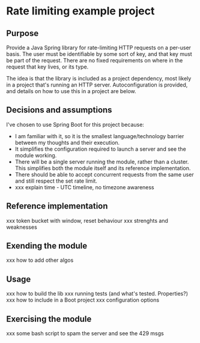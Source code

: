 # Rate limiting example project

## Purpose
Provide a Java Spring library for rate-limiting HTTP requests on a per-user basis. The user must be identifiable by some sort of key, and that key must be part of the request. There are no fixed requirements on where in the request that key lives, or its type.

The idea is that the library is included as a project dependency, most likely in a project that's running an HTTP server. Autoconfiguration is provided, and details on how to use this in a project are below. 

## Decisions and assumptions
I've chosen to use Spring Boot for this project because: 
  - I am familiar with it, so it is the smallest language/technology barrier between my thoughts and their execution.
  - It simplifies the configuration required to launch a server and see the module working. 
  - There will be a single server running the module, rather than a cluster. This simplifies both the module itself and its reference implementation. 
  - There should be able to accept concurrent requests from the same user and still respect the set rate limit. 
  - xxx explain time - UTC timeline, no timezone awareness

## Reference implementation
xxx token bucket with window, reset behaviour
xxx strenghts and weaknesses 

## Exending the module 
xxx how to add other algos

## Usage
xxx how to build the lib
xxx running tests (and what's tested. Properties?)
xxx how to include in a Boot project
xxx configuration options

## Exercising the module
xxx some bash script to spam the server and see the 429 msgs
